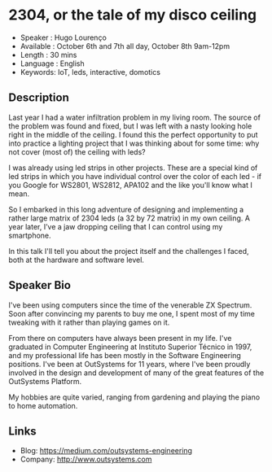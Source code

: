 2304, or the tale of my disco ceiling
========================

* Speaker   : Hugo Lourenço
* Available : October 6th and 7th all day, October 8th 9am-12pm
* Length    : 30 mins
* Language  : English
* Keywords: IoT, leds, interactive, domotics

Description
-----------

Last year I had a water infiltration problem in my living room. The source of the problem was found and fixed, but I was left with a nasty looking hole right in the middle of the ceiling. I found this the perfect opportunity to put into practice a lighting project that I was thinking about for some time: why not cover (most of) the ceiling with leds?

I was already using led strips in other projects. These are a special kind of led strips in which you have individual control over the color of each led - if you Google for WS2801, WS2812, APA102 and the like you'll know what I mean.

So I embarked in this long adventure of designing and implementing a rather large matrix of 2304 leds (a 32 by 72 matrix) in my own ceiling. A year later, I’ve a jaw dropping ceiling that I can control using my smartphone.

In this talk I'll tell you about the project itself and the challenges I faced, both at the hardware and software level.



Speaker Bio
-----------

I've been using computers since the time of the venerable ZX Spectrum. Soon after convincing my parents to buy me one, I spent most of my time tweaking with it rather than playing games on it.

From there on computers have always been present in my life. I've graduated in Computer Engineering at Instituto Superior Técnico in 1997, and my professional life has been mostly in the Software Engineering positions. I've been at OutSystems for 11 years, where I've been proudly involved in the design and development of many of the great features of the OutSystems Platform.

My hobbies are quite varied, ranging from gardening and playing the piano to home automation.

Links
-----

* Blog: https://medium.com/outsystems-engineering
* Company: http://www.outsystems.com


